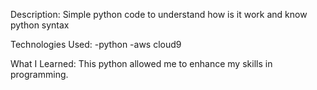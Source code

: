Description:
Simple python code to understand how is it work and know python syntax

Technologies Used:
-python
-aws cloud9

What I Learned:
This python allowed me to enhance my skills in programming.
